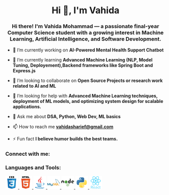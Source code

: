 <h1 align="center">Hi 👋, I'm Vahida</h1>
<h3 align="center">Hi there! I'm Vahida Mohammad — a passionate final-year Computer Science student with a growing interest in Machine Learning, Artificial Intelligence, and Software Development.</h3>

- 🔭 I’m currently working on **AI-Powered Mental Health Support Chatbot**

- 🌱 I’m currently learning **Advanced Machine Learning (NLP, Model Tuning, Deployement),Backend frameworks like Spring Boot and Express.js**

- 👯 I’m looking to collaborate on **Open Source Projects or research work related to AI and ML**

- 🤝 I’m looking for help with **Advanced Machine Learning techniques, deployment of ML models, and optimizing system design for scalable applications.**

- 💬 Ask me about **DSA, Python, Web Dev, ML basics**

- 📫 How to reach me **vahidasharief@gmail.com**

- ⚡ Fun fact **I believe humor builds the best teams.**

<h3 align="left">Connect with me:</h3>
<p align="left">
</p>

<h3 align="left">Languages and Tools:</h3>
<p align="left"> <a href="https://www.w3schools.com/css/" target="_blank" rel="noreferrer"> <img src="https://raw.githubusercontent.com/devicons/devicon/master/icons/css3/css3-original-wordmark.svg" alt="css3" width="40" height="40"/> </a> <a href="https://www.w3.org/html/" target="_blank" rel="noreferrer"> <img src="https://raw.githubusercontent.com/devicons/devicon/master/icons/html5/html5-original-wordmark.svg" alt="html5" width="40" height="40"/> </a> <a href="https://www.java.com" target="_blank" rel="noreferrer"> <img src="https://raw.githubusercontent.com/devicons/devicon/master/icons/java/java-original.svg" alt="java" width="40" height="40"/> </a> <a href="https://www.mysql.com/" target="_blank" rel="noreferrer"> <img src="https://raw.githubusercontent.com/devicons/devicon/master/icons/mysql/mysql-original-wordmark.svg" alt="mysql" width="40" height="40"/> </a> <a href="https://nodejs.org" target="_blank" rel="noreferrer"> <img src="https://raw.githubusercontent.com/devicons/devicon/master/icons/nodejs/nodejs-original-wordmark.svg" alt="nodejs" width="40" height="40"/> </a> <a href="https://www.python.org" target="_blank" rel="noreferrer"> <img src="https://raw.githubusercontent.com/devicons/devicon/master/icons/python/python-original.svg" alt="python" width="40" height="40"/> </a> <a href="https://reactjs.org/" target="_blank" rel="noreferrer"> <img src="https://raw.githubusercontent.com/devicons/devicon/master/icons/react/react-original-wordmark.svg" alt="react" width="40" height="40"/> </a> </p>
